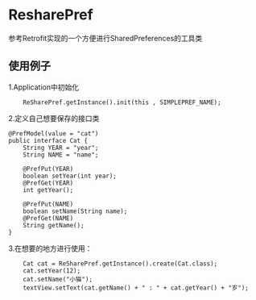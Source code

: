 # ResharePref
参考Retrofit实现的一个方便进行SharedPreferences的工具类

## 使用例子
1.Application中初始化

        ReSharePref.getInstance().init(this , SIMPLEPREF_NAME);
        
2.定义自己想要保存的接口类

	@PrefModel(value = "cat")
	public interface Cat {
	    String YEAR = "year";
	    String NAME = "name";
	
	    @PrefPut(YEAR)
	    boolean setYear(int year);
	    @PrefGet(YEAR)
	    int getYear();
	
	    @PrefPut(NAME)
	    boolean setName(String name);
	    @PrefGet(NAME)
	    String getName();
	}

3.在想要的地方进行使用：

	    Cat cat = ReSharePref.getInstance().create(Cat.class);
        cat.setYear(12);
        cat.setName("小猫");
        textView.setText(cat.getName() + " : " + cat.getYear() + "岁");
